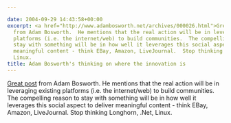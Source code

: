 ```yaml
---

date: 2004-09-29 14:43:58+00:00
excerpt: <a href="http://www.adambosworth.net/archives/000026.html">Great post</a>
  from Adam Bosworth.  He mentions that the real action will be in leveraging existing
  platforms (i.e. the internet/web) to build communities.  The compelling reason to
  stay with something will be in how well it leverages this social aspect to deliver
  meaningful content - think EBay, Amazon, LiveJournal.  Stop thinking Longhorn, .Net,
  Linux.
title: Adam Bosworth's thinking on where the innovation is
---
```


[Great post](http://www.adambosworth.net/archives/000026.html) from Adam Bosworth.  He mentions that the real action will be in leveraging existing platforms (i.e. the internet/web) to build communities.  The compelling reason to stay with something will be in how well it leverages this social aspect to deliver meaningful content - think EBay, Amazon, LiveJournal.  Stop thinking Longhorn, .Net, Linux.
